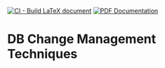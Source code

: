 
[![CI - Build LaTeX document](https://github.com/volpem/DB-Change-Management-Techniques/actions/workflows/main.yml/badge.svg)](https://github.com/volpem/DB-Change-Management-Techniques/actions/workflows/main.yml)
<a href="https://github.com/volpem/DB-Change-Management-Techniques/releases/download/nightly/doku.pdf">
  <img alt="PDF Documentation" src="https://img.shields.io/badge/Documentation-pdf-green.svg" />
</a>

# DB Change Management Techniques